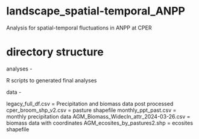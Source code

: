 # landscape_spatial-temporal_ANPP
Analysis for spatial-temporal fluctuations in ANPP at CPER

# directory structure

analyses - 
  
  R scripts to generated final analyses

data - 
  
  legacy_full_df.csv = Precipitation and biomass data post processed
  cper_broom_shp_v2.csv = pasture shapefile
  monthly_ppt_past.csv = monthly precipitation data
  AGM_Biomass_Widecln_attr_2024-03-26.csv = biomass data with coordinates
  AGM_ecosites_by_pastures2.shp = ecosites shapefile
